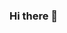 ### Hi there 👋

<!--
**TAs a student of Computer Science & Engineering seeking a job in a well-known organization where I can use my knowledge and skill and have the opportunity to learn more which will lead me toward the path of my chosen. .

Here are some ideas to get you started:

- 🔭 I’m currently working on ...
- 🌱 I’m currently learning ...
- 👯 I’m looking to collaborate on ...
- 🤔 I’m looking for help with ...
- 💬 Ask me about ...
- 📫 How to reach me: ...
- 😄 Pronouns: ...
- ⚡ Fun fact: ...
-->
